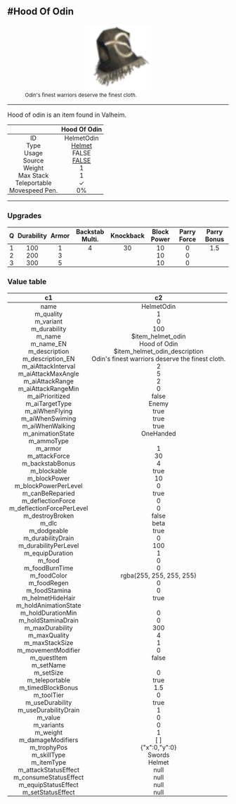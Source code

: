 <meta property="og:title" content="Hood of Odin - MoreValheim" /><meta property="og:type" content="website" /><meta property="og:image" content="/assets/hood_of_odin.png" /><meta property="og:description" content="Hood of Odin is an item found in Valheim." /><meta name="theme-color" content="#546D78"><meta name="twitter:card" content="summary_large_image">
#Hood Of Odin
-------------
<style>img {width:20px;}.tb {width:150px;display: block;margin-left: auto;margin-right: auto;}</style>

<style>.md-typeset table:not([class]) th:not([align]) {min-width:unset!important;}</style>
<style>td{padding:0em 0.3em!important;text-align:center!important;border-left:.05rem solid var(--md-default-fg-color--lightest)}</style>

<style>th{padding:0.1em 0.3em!important;text-align:center!important;font-weight:bold}</style>

<style>pre{text-align:right!important}</style>
<style>table tr td:first-child {border-left: 0;};</style>

<figure><img src="/assets/hood_of_odin.png" class="tb" /><figcaption><small>Odin's finest warriors deserve the finest cloth.</small></figcaption></figure>

-------------

Hood of odin is an item found in Valheim.

|        | Hood Of Odin              |
| ----------- | ------------------------------------ |
| ID |HelmetOdin
| Type | [Helmet](../../types/helmet)
| Usage | FALSE<br>
| Source | [FALSE](../../items/false)
| Weight | 1 |
| Max Stack | 1 |
| Teleportable | ✓
| Movespeed Pen. | 0%


-------------

### Upgrades
| Q | Durability | Armor | Backstab Multi. | Knockback | Block Power | Parry Force | Parry Bonus
| - | - | - | - | - | - | - | - 
1 | 100 | 1 | 4 | 30 | 10 | 0 | 1.5 | 
 | 2 | 200 | 3 |  |  | 10 | 0 |  | 
 | 3 | 300 | 5 |  |  | 10 | 0 |  | 


### Value table
|c1|c2|
|----|----|
|name|HelmetOdin|
|m_quality|1|
|m_variant|0|
|m_durability|100|
|m_name|$item_helmet_odin|
|m_name_EN|Hood of Odin|
|m_description|$item_helmet_odin_description|
|m_description_EN|Odin's finest warriors deserve the finest cloth.|
|m_aiAttackInterval|2|
|m_aiAttackMaxAngle|5|
|m_aiAttackRange|2|
|m_aiAttackRangeMin|0|
|m_aiPrioritized|false|
|m_aiTargetType|Enemy|
|m_aiWhenFlying|true|
|m_aiWhenSwiming|true|
|m_aiWhenWalking|true|
|m_animationState|OneHanded|
|m_ammoType||
|m_armor|1|
|m_attackForce|30|
|m_backstabBonus|4|
|m_blockable|true|
|m_blockPower|10|
|m_blockPowerPerLevel|0|
|m_canBeReparied|true|
|m_deflectionForce|0|
|m_deflectionForcePerLevel|0|
|m_destroyBroken|false|
|m_dlc|beta|
|m_dodgeable|true|
|m_durabilityDrain|0|
|m_durabilityPerLevel|100|
|m_equipDuration|1|
|m_food|0|
|m_foodBurnTime|0|
|m_foodColor|rgba(255, 255, 255, 255)|
|m_foodRegen|0|
|m_foodStamina|0|
|m_helmetHideHair|true|
|m_holdAnimationState||
|m_holdDurationMin|0|
|m_holdStaminaDrain|0|
|m_maxDurability|300|
|m_maxQuality|4|
|m_maxStackSize|1|
|m_movementModifier|0|
|m_questItem|false|
|m_setName||
|m_setSize|0|
|m_teleportable|true|
|m_timedBlockBonus|1.5|
|m_toolTier|0|
|m_useDurability|true|
|m_useDurabilityDrain|1|
|m_value|0|
|m_variants|0|
|m_weight|1|
|m_damageModifiers|[  ]|
|m_trophyPos|{"x":0,"y":0}|
|m_skillType|Swords|
|m_itemType|Helmet|
|m_attackStatusEffect|null|
|m_consumeStatusEffect|null|
|m_equipStatusEffect|null|
|m_setStatusEffect|null|
